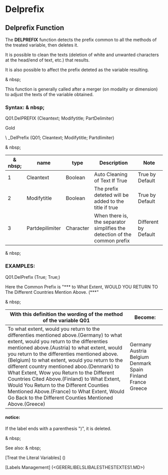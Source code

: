 # Delprefix

## Delprefix Function

The **DELPREFIX** function detects the prefix common to all the methods of the treated variable, then deletes it.

It is possible to clean the texts (deletion of white and unwanted characters at the head/end of text, etc.) that results.

It is also possible to affect the prefix deteted as the variable resulting.

& nbsp;

This function is generally called after a merger (on modality or dimension) to adjust the texts of the variable obtained.

### Syntax: & nbsp;

Q01.DelPREFIX (Cleantext; Modifytitle; PartDelimiter)

Gold

\ _DelPrefix (Q01; Cleantext; Modifytitle; Partdlimiter)

& nbsp;

| & nbsp; | **name** | **type** | **Description** | **Note** |
| --- | --- | --- | --- | --- |
| &#49; | Cleantext | Boolean | Auto Cleaning of Text If True | True by Default |
| &#50; | Modifytitle | Boolean | The prefix deteted will be added to the title if true | True by Default |
| &#51; | Partdepilimiter | Character | When there is, the separator simplifies the detection of the common prefix | Different by Default |

& nbsp;

### EXAMPLES:

Q01.DelPrefix (True; True;)

Here the Common Prefix is ​​"*** to What Extent, WOULD YOU RETURN TO The Different Countries Mention Above. (***"

& nbsp;

| With this definition the wording of the method of the variable Q01 | Become: |
| --- | --- |
| To what extent, would you return to the differenties mentioned above.(Germany) to what extent, would you return to the differenties mentioned above.(Austria) to what extent, would you return to the differenties mentioned above.(Belgium) to what extent, would you return to the different country mentioned aboo.(Denmark) to What Extent, Wow you Return to the Different Countries Cited Above.(Finland) to What Extent, Would You Return to the Different Counties Mentioned Above.(France) to What Extent, Would Go Back to the Different Counties Mentioned Above.(Greece) | Germany Austria Belgium Denmark Spain Finland France Greece |

#### notice:

If the label ends with a parenthesis ")", it is deleted.

& nbsp;

See also: & nbsp;

[Treat the Literal Variables] (<Trellious Little Little.md>)

[Labels Management] (<GERERLIBELSLIBALESTHESTEXTES1.MD>)